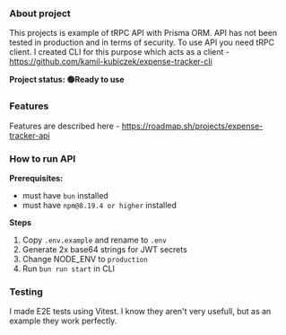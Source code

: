 ### About project

This projects is example of tRPC API with Prisma ORM. API has not been tested in production and in terms of security.
To use API you need tRPC client. I created CLI for this purpose which acts as a client - https://github.com/kamil-kubiczek/expense-tracker-cli

**Project status: 🟢Ready to use**

### Features

Features are described here - https://roadmap.sh/projects/expense-tracker-api

### How to run API

**Prerequisites:**

-  must have `bun` installed
-  must have `npm@8.19.4 or higher` installed

**Steps**

1. Copy `.env.example` and rename to `.env`
2. Generate 2x base64 strings for JWT secrets
3. Change NODE_ENV to `production`
4. Run `bun run start` in CLI

### Testing

I made E2E tests using Vitest. I know they aren't very usefull, but as an example they work perfectly.

